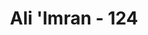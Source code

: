 ---
title: "Ali 'Imran - 124"
no: 124
arabic_no: ١٢٤
ayah: اِذْ تَقُوْلُ لِلْمُؤْمِنِيْنَ اَلَنْ يَّكْفِيَكُمْ اَنْ يُّمِدَّكُمْ رَبُّكُمْ بِثَلٰثَةِ اٰلَافٍ مِّنَ الْمَلٰۤىِٕكَةِ مُنْزَلِيْنَۗ
translation: "(Ingatlah), ketika engkau (Muhammad) mengatakan kepada orang-orang beriman, “Apakah tidak cukup bagimu bahwa Allah membantu kamu dengan tiga ribu malaikat yang diturunkan (dari langit)?”"
tafsir: "Untuk lebih memperkuat hati dan tekad kaum Muslimin dalam menghadapi Perang Uhud ini, Nabi mengatakan kepada mereka bahwa mereka akan dibantu oleh Allah dengan 3.000 malaikat. Apabila mereka sabar dan tabah menghadapi segala bahaya dan bertakwa, Allah akan membantu mereka dengan 5.000 malaikat.\n\nMenurut riwayat Adh-ahhak, bantuan dengan 5.000 malaikat ini adalah janji dari Allah yang dijanjikan-Nya kepada Muhammad jika kaum Muslimin sabar dan bertakwa. Ibnu Zaid meriwayatkan, ketika kaum Muslimin melihat banyaknya tentara kaum musyrikin dan lengkapnya persiapan mereka, mereka bertanya kepada Rasulullah saw, \"Apakah dalam perang Uhud ini Allah tidak akan membantu kita sebagaimana Dia telah membantu kita dalam Perang Badar?\" Maka turunlah ayat ini.\n\nMemang dalam Perang Badar Allah telah membantu kaum Muslimin dengan 1000 malaikat sebagai tersebut dalam firman-Nya:\n\n(Ingatlah), ketika kamu memohon pertolongan kepada Tuhanmu, lalu diperkenankan-Nya bagimu, \"Sungguh, Aku akan mendatangkan bala bantuan kepadamu dengan seribu malaikat yang datang berturut-turut.\" (al-Anfal/8:9).\n\nPada mulanya dalam Perang Uhud ini pasukan kaum Muslimin sudah dapat mengacaubalaukan musuh sehingga banyak di antara kaum musyrik yang lari kocar-kacir meninggalkan harta benda mereka, dan mulailah tentara Islam berebut mengambil harta benda itu sebagai ganimah (rampasan). Melihat keadaan ini para pemanah diperintahkan oleh Nabi Muhammad saw agar tetap bertahan di tempatnya, apa pun yang terjadi. Menyangka kaum musyrikin telah kalah, para pemanah pun meninggalkan tempat mereka dan turun untuk ikut mengambil harta ganimah.\n\nKarena tempat itu telah ditinggalkan pasukan pemanah, Khalid bin Walid panglima musyrikin Quraisy waktu itu, dengan pasukan berkudanya naik ke tempat itu dan mendudukinya, lalu menghujani kaum Muslimin dengan anak panah dari belakang sehingga terjadilah kekacauan dan kepanikan di kalangan kaum Muslimin. Dalam keadaan kacau balau itu kaum musyrikin mencoba hendak mendekati markas Nabi saw, tetapi para sahabat dapat mempertahankannya walaupun Nabi sendiri mendapat luka di bagian muka, bibirnya serta giginya pecah.\n\nAkhirnya berkat kesetiaan mereka membela Nabi dan kegigihan mereka mempertahankan posisinya, mereka bersama Nabi naik kembali ke bukit Uhud dengan selamat. Dengan demikian berakhirlah pertempuran dan pulanglah kaum musyrikin menuju Mekah dengan rasa kecewa karena tidak dapat mengalahkan Muhammad dan pasukannya, walaupun mereka sendiri masih selamat dari kehancuran."
---